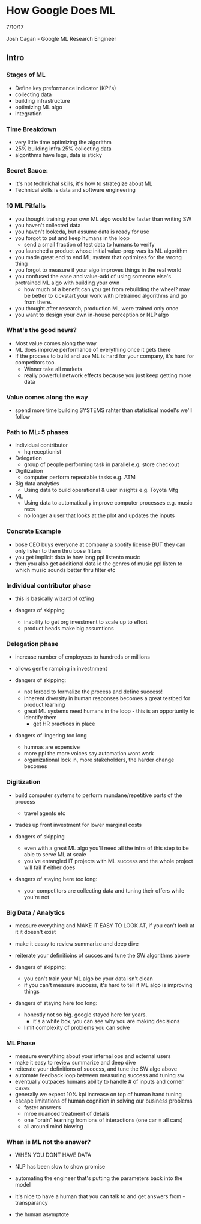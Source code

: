 # How Google Does ML
7/10/17

Josh Cagan - Google ML Research Engineer

## Intro

### Stages of ML

+ Define key preformance indicator (KPI's)
+ collecting data
+ building infrastructure
+ optimizing ML algo
+ integration

### Time Breakdown

+ very little time optimizing the algorithm
+ 25% building infra 25% collecting data
+ algorithms have legs, data is sticky

### Secret Sauce:

+ It's not technichal skills, it's how to strategize about ML
+ Technical skills is data and software engineering

### 10 ML Pitfalls

+ you thought training your own ML algo would be faster than writing SW
+ you haven't collected data
+ you haven't lookeda, but assume data is ready for use
+ you forgot to put and keep humans in the loop
  + send a small fraction of test data to humans to verify
+ you launched a product whose initial value-prop was its ML algorithm
+ you made great end to end ML system that optimizes for the wrong thing
+ you forgot to measure if your algo improves things in the real world
+ you confused the ease and value-add of using someone else's pretrained ML algo with building your own
  + how much of a benefit can you get from rebuilding the wheel? may be better to kickstart your work with pretrained algorithms and go from there.
+ you thought after research, production ML were trained only once
+ you want to design your own in-house perception or NLP algo

### What's the good news?
+ Most value comes along the way
+ ML does improve performance of everything once it gets there
+ If the process to build and use ML is hard for your company, it's hard for competitors too.
  + Winner take all markets
  + really powerful network effects because you just keep getting more data

### Value comes along the way
+ spend more time building SYSTEMS rahter than statistical model's we'll follow

###  Path to ML: 5 phases
+ Individual contributor
  + hq receptionist
+ Delegation
  + group of people performing task in parallel e.g. store checkout
+ Digitization
  + computer perform repeatable tasks e.g. ATM
+ Big data analytics
  + Using data to build operational & user insights e.g. Toyota Mfg
+ ML
  + Using data to automatically improve computer processes e.g. music recs
  + no longer a user that looks at the plot and updates the inputs

### Concrete Example

+ bose CEO buys everyone at company a spotify license BUT they can only listen to them thru bose filters
+ you get implicit data ie how long ppl listento music
+ then you also get additional data ie the genres of music ppl listen to which music sounds better thru filter etc

### Individual contributor phase

+ this is basically wizard of oz'ing

+ dangers of skipping
  + inability to get org investment to scale up to effort
  + product heads make big assumtions

### Delegation phase

+ increase number of employees to hundreds or millions
+ allows gentle ramping in investnment

+ dangers of skipping:
  + not forced to formalize the process and define success!
  + inherent diversity in human responses becomes a great testbed for product learning
  + great ML systems need humans in the loop - this is an opportunity to identify them
    + get HR practices in place

+ dangers of lingering too long
  + humnas are expensive
  + more ppl the more voices say automation wont work
  + organizational lock in, more stakeholders, the harder change becomes

### Digitization

+ build computer systems to perform mundane/repetitive parts of the process
  + travel agents etc
+ trades up front investment for lower marginal costs

+ dangers of skipping
  + even with a great ML algo you'll need all the infra of this step to be able to serve ML at scale
  + you've entangled IT projects with ML success and the whole project will fail if either does
+ dangers of staying here too long:
  + your competitors are collecting data and tuning their offers while you're not

### Big Data / Analytics

+ measure everything and MAKE IT EASY TO LOOK AT, if you can't look at it it doesn't exist
+ make it eassy to review summarize and deep dive
+ reiterate your definitioins of succes and tune the SW algorithms above

+ dangers of skipping:
  + you can't train your ML algo bc your data isn't clean
  + if you can't measure success, it's hard to tell if ML algo is improving things
+ dangers of staying here too long:
  + honestly not so big. google stayed here for years.
    + it's a white box, you can see why you are making decisions
  + limit complexity of problems you can solve

### ML Phase

+ measure everything about your internal ops and external users
+ make it easy to review summarize and deep dive
+ reiterate your definitions of success, and tune the SW algo above
+ automate feedback loop between measuring success and tuning sw
+ eventually outpaces humans ability to handle # of inputs and corner cases
+ generally we expect 10% kpi increase on top of human hand tuning
+ escape limitations of human cognition in solving our business problems
  + faster answers
  + mroe nuanced treatment of details
  + one "brain" learning from bns of interactions (one car = all cars)
  + all around mind blowing

### When is ML not the answer?

+ WHEN YOU DONT HAVE DATA
+ NLP has been slow to show promise

+ automating the engineer that's putting the parameters back into the model
+ it's nice to have a human that you can talk to and get answers from - transparancy
+ the human asymptote

